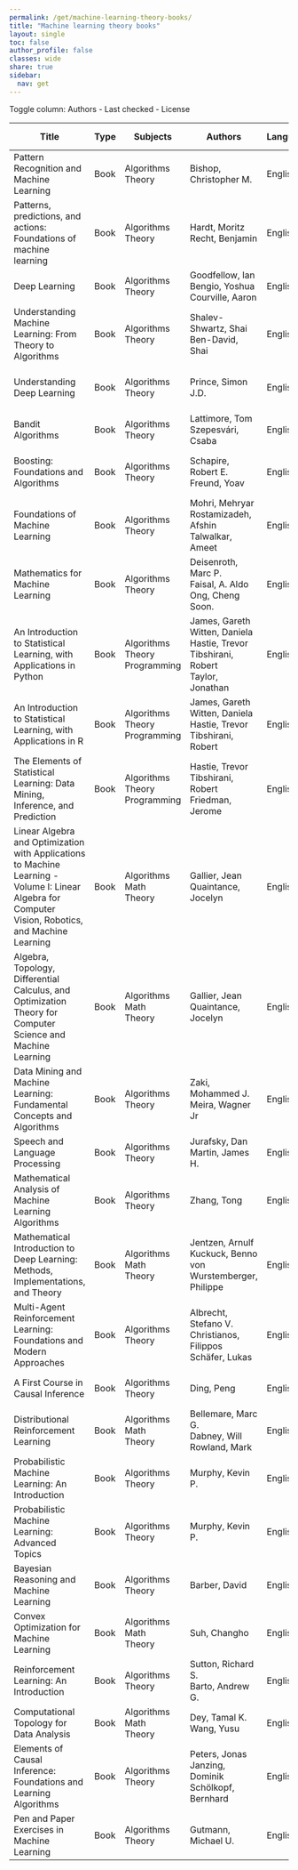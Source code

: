 ```yaml
---
permalink: /get/machine-learning-theory-books/
title: "Machine learning theory books"
layout: single
toc: false
author_profile: false
classes: wide
share: true
sidebar:
  nav: get
---
```


<div>
Toggle column: <a class="toggle-vis" data-column="3">Authors</a> - <a class="toggle-vis" data-column="8">Last checked</a> - <a class="toggle-vis" data-column="9">License</a>
</div><table class="display">
<thead>
<tr>
    <th>Title</th>
    <th>Type</th>
    <th>Subjects</th>
    <th>Authors</th>
    <th>Language</th>
    <th>Audience</th>
    <th>Reviews</th>
    <th>URLs</th>
    <th>Last checked</th>
    <th>License</th>
</tr>
</thead>
<tbody>
<tr>
    <td>Pattern Recognition and Machine Learning</td>
    <td>Book</td>
    <td>Algorithms<br>Theory</td>
    <td>Bishop, Christopher M.</td>
    <td>English</td>
    <td>Undergrad</td>
    <td><a class="btn btn--danger" href="https://cfknow.github.io/review/Pattern-Recognition-and-Machine-Learning/" target="_blank">2023-11-11</a></td>
    <td><a href="https://www.microsoft.com/en-us/research/uploads/prod/2006/01/Bishop-Pattern-Recognition-and-Machine-Learning-2006.pdf" target="_blank" class="btn btn--primary">PDF</a><br><a href="https://www.microsoft.com/en-us/research/people/cmbishop/prml-book/" target="_blank" class="btn btn--info">Site</a></td>
    <td>2023-11-11</td>
    <td></td>
</tr>
<tr>
    <td>Patterns, predictions, and actions: Foundations of machine learning</td>
    <td>Book</td>
    <td>Algorithms<br>Theory</td>
    <td>Hardt, Moritz<br>Recht, Benjamin</td>
    <td>English</td>
    <td>Undergrad</td>
    <td></td>
    <td><a href="https://mlstory.org/pdf/patterns.pdf" target="_blank" class="btn btn--primary">PDF</a><br><a href="https://mlstory.org/" target="_blank" class="btn btn--info">Site</a></td>
    <td>2023-11-11</td>
    <td>CC BY-NC-ND 4.0 DEED</td>
</tr>
<tr>
    <td>Deep Learning</td>
    <td>Book</td>
    <td>Algorithms<br>Theory</td>
    <td>Goodfellow, Ian<br>Bengio, Yoshua<br>Courville, Aaron</td>
    <td>English</td>
    <td>Undergrad</td>
    <td></td>
    <td><a href="https://www.deeplearningbook.org/" target="_blank" class="btn btn--info">Site</a></td>
    <td>2023-11-11</td>
    <td></td>
</tr>
<tr>
    <td>Understanding Machine Learning: From Theory to Algorithms</td>
    <td>Book</td>
    <td>Algorithms<br>Theory</td>
    <td>Shalev-Shwartz, Shai<br>Ben-David, Shai</td>
    <td>English</td>
    <td>Undergrad</td>
    <td></td>
    <td><a href = "https://www.cs.huji.ac.il/~shais/UnderstandingMachineLearning/understanding-machine-learning-theory-algorithms.pdf" target = "_blank"  class="btn btn--primary">PDF</a><br><a href = "https://www.cs.huji.ac.il/~shais/UnderstandingMachineLearning/" target = "_blank" class="btn btn--info">Site</a></td>
    <td>2023-11-11</td>
    <td>Personal use</td>
</tr>
<tr>
    <td>Understanding Deep Learning</td>
    <td>Book</td>
    <td>Algorithms<br>Theory</td>
    <td>Prince, Simon J.D.</td>
    <td>English</td>
    <td>Undergrad</td>
    <td></td>
    <td><a href = "https://github.com/udlbook/udlbook/releases/download/v1.15/UnderstandingDeepLearning_23_10_23_C.pdf" target = "_blank"  class="btn btn--primary">PDF</a><br><a href = "https://udlbook.github.io/udlbook/" target = "_blank" class="btn btn--info">Site</a></td>
    <td>2023-11-11</td>
    <td>CC BY-NC-ND 4.0 DEED</td>
</tr>
<tr>
    <td>Bandit Algorithms</td>
    <td>Book</td>
    <td>Algorithms<br>Theory</td>
    <td>Lattimore, Tom<br>Szepesvári, Csaba</td>
    <td>English</td>
    <td>Grad</td>
    <td></td>
    <td><a href = "https://tor-lattimore.com/downloads/book/book.pdf" target = "_blank"  class="btn btn--primary">PDF</a><br><a href = "https://tor-lattimore.com/downloads/book/solutions.pdf" target = "_blank"  class="btn btn--primary">Res</a></td>
    <td>2023-11-11</td>
    <td></td>
</tr>
<tr>
    <td>Boosting: Foundations and Algorithms</td>
    <td>Book</td>
    <td>Algorithms<br>Theory</td>
    <td>Schapire, Robert E.<br>Freund, Yoav</td>
    <td>English</td>
    <td>Grad</td>
    <td></td>
    <td><a href = "https://direct.mit.edu/books/book-pdf/2091763/book_9780262301183.pdf" target = "_blank"  class="btn btn--primary">PDF</a><br><a href = "https://doi.org/10.7551/mitpress/8291.001.0001" target = "_blank" class="btn btn--info">Site</a></td>
    <td>2023-11-11</td>
    <td>CC BY-NC-ND 4.0 DEED</td>
</tr>
<tr>
    <td>Foundations of Machine Learning</td>
    <td>Book</td>
    <td>Algorithms<br>Theory</td>
    <td>Mohri, Mehryar<br>Rostamizadeh, Afshin<br>Talwalkar, Ameet</td>
    <td>English</td>
    <td>Grad</td>
    <td></td>
    <td><a href = "https://www.dropbox.com/s/38p0j6ds5q9c8oe/10290.pdf?dl=1" target = "_blank"  class="btn btn--primary">PDF</a><br><a href = "https://mitpress.ublish.com/ebook/foundations-of-machine-learning--2-preview/7093/Cover" target = "_blank" class="btn btn--primary">HTML</a><br><a href = "https://cs.nyu.edu/~mohri/mlbook/errata_ed2_p1.html" target = "_blank" class="btn btn--primary">Errata</a></td>
    <td>2023-11-11</td>
    <td>CC BY-NC-ND 4.0 DEED</td>
</tr>
<tr>
    <td>Mathematics for Machine Learning</td>
    <td>Book</td>
    <td>Algorithms<br>Theory</td>
    <td>Deisenroth, Marc P.<br>Faisal, A. Aldo<br>Ong, Cheng Soon.</td>
    <td>English</td>
    <td>Undergrad</td>
    <td></td>
    <td><a href = "https://mml-book.github.io/book/mml-book.pdf" target = "_blank"  class="btn btn--primary">PDF</a><br><a href = "https://mml-book.github.io/" target = "_blank" class="btn btn--info">Site</a></td>
    <td>2023-11-11</td>
    <td></td>
</tr>
<tr>
    <td>An Introduction to Statistical Learning, with Applications in Python</td>
    <td>Book</td>
    <td>Algorithms<br>Theory<br>Programming</td>
    <td>James, Gareth<br>Witten, Daniela<br>Hastie, Trevor<br>Tibshirani, Robert<br>Taylor, Jonathan</td>
    <td>English</td>
    <td>Undergrad</td>
    <td></td>
    <td><a href = "https://hastie.su.domains/ISLP/ISLP_website.pdf.download.html" target = "_blank"  class="btn btn--primary">PDF</a><br><a href = "https://www.statlearning.com/resources-python" target = "_blank" class="btn btn--primary">Res</a></td>
    <td>2023-11-11</td>
    <td></td>
</tr>
<tr>
    <td>An Introduction to Statistical Learning, with Applications in R</td>
    <td>Book</td>
    <td>Algorithms<br>Theory<br>Programming</td>
    <td>James, Gareth<br>Witten, Daniela<br>Hastie, Trevor<br>Tibshirani, Robert</td>
    <td>English</td>
    <td>Undergrad</td>
    <td></td>
    <td><a href = "https://hastie.su.domains/ISLR2/ISLRv2_corrected_June_2023.pdf.download.html" target = "_blank"  class="btn btn--primary">PDF</a><br><a href = "https://www.statlearning.com/resources-second-edition" target = "_blank" class="btn btn--primary">Res</a></td>
    <td>2023-11-11</td>
    <td></td>
</tr>
<tr>
    <td>The Elements of Statistical Learning: Data Mining, Inference, and Prediction</td>
    <td>Book</td>
    <td>Algorithms<br>Theory<br>Programming</td>
    <td>Hastie, Trevor<br>Tibshirani, Robert<br>Friedman, Jerome</td>
    <td>English</td>
    <td>Undergrad</td>
    <td></td>
    <td><a href = "https://hastie.su.domains/ElemStatLearn/printings/ESLII_print12_toc.pdf" target = "_blank"  class="btn btn--primary">PDF</a><br><a href = "https://hastie.su.domains/ElemStatLearn/" target = "_blank" class="btn btn--info">Site</a></td>
    <td>2023-11-11</td>
    <td></td>
</tr>
<tr>
    <td>Linear Algebra and Optimization with Applications to Machine Learning - Volume I: Linear Algebra for Computer Vision, Robotics, and Machine Learning</td>
    <td>Book</td>
    <td>Algorithms<br>Math<br>Theory</td>
    <td>Gallier, Jean<br>Quaintance, Jocelyn</td>
    <td>English</td>
    <td>Undergrad</td>
    <td></td>
    <td><a href = "https://www.seas.upenn.edu/~cis5150/linalg-I.pdf" target = "_blank"  class="btn btn--primary">PDF</a><br><a href = "https://www.cis.upenn.edu/~jean/gbooks/linalg.html" target = "_blank" class="btn btn--info">Site</a></td>
    <td>2023-11-11</td>
    <td></td>
</tr>
<tr>
    <td>Algebra, Topology, Differential Calculus, and Optimization Theory for Computer Science and Machine Learning</td>
    <td>Book</td>
    <td>Algorithms<br>Math<br>Theory</td>
    <td>Gallier, Jean<br>Quaintance, Jocelyn</td>
    <td>English</td>
    <td>Grad</td>
    <td></td>
    <td><a href = "http://www.cis.upenn.edu/~jean/math-deep.pdf" target = "_blank"  class="btn btn--primary">PDF</a><br><a href = "https://www.cis.upenn.edu/~jean/gbooks/geomath.html" target = "_blank" class="btn btn--info">Site</a></td>
    <td>2023-11-11</td>
    <td></td>
</tr>
<tr>
    <td>Data Mining and Machine Learning: Fundamental Concepts and Algorithms</td>
    <td>Book</td>
    <td>Algorithms<br>Theory</td>
    <td>Zaki, Mohammed J.<br>Meira, Wagner Jr</td>
    <td>English</td>
    <td>Undergrad</td>
    <td></td>
    <td><a href = "https://dataminingbook.info/book_html/" target = "_blank"  class="btn btn--primary">HTML</a><br><a href = "https://dataminingbook.info/" target = "_blank" class="btn btn--info">Site</a></td>
    <td>2023-11-11</td>
    <td></td>
</tr>
<tr>
    <td>Speech and Language Processing</td>
    <td>Book</td>
    <td>Algorithms<br>Theory</td>
    <td>Jurafsky, Dan<br>Martin, James H.</td>
    <td>English</td>
    <td>Undergrad</td>
    <td></td>
    <td><a href = "https://web.stanford.edu/~jurafsky/slp3/ed3book_jan72023.pdf"  class="btn btn--primary">PDF</a><br><a href = "https://web.stanford.edu/~jurafsky/slp3/" target = "_blank" class="btn btn--info">Site</a></td>
    <td>2023-11-11</td>
    <td></td>
</tr>
<tr>
    <td>Mathematical Analysis of Machine Learning Algorithms</td>
    <td>Book</td>
    <td>Algorithms<br>Theory</td>
    <td>Zhang, Tong</td>
    <td>English</td>
    <td>Grad</td>
    <td></td>
    <td><a href = "https://tongzhang-ml.org/lt-book/lt-book.pdf"  class="btn btn--primary">PDF</a><br><a href = "https://tongzhang-ml.org/lt-book.html" target = "_blank" class="btn btn--info">Site</a></td>
    <td>2023-11-11</td>
    <td>Personal use</td>
</tr>
<tr>
    <td>Mathematical Introduction to Deep Learning: Methods, Implementations, and Theory</td>
    <td>Book</td>
    <td>Algorithms<br>Math<br>Theory</td>
    <td>Jentzen, Arnulf<br>Kuckuck, Benno<br>von Wurstemberger, Philippe</td>
    <td>English</td>
    <td>Grad</td>
    <td></td>
    <td><a href = "https://arxiv.org/pdf/2310.20360.pdf"  class="btn btn--primary">PDF</a><br><a href = "https://github.com/introdeeplearning/book" target = "_blank" class="btn btn--primary">Res</a></td>
    <td>2023-11-11</td>
    <td></td>
</tr>
<tr>
    <td>Multi-Agent Reinforcement Learning: Foundations and Modern Approaches</td>
    <td>Book</td>
    <td>Algorithms<br>Theory</td>
    <td>Albrecht, Stefano V.<br>Christianos, Filippos<br>Schäfer, Lukas</td>
    <td>English</td>
    <td>Undergrad</td>
    <td></td>
    <td><a href = "https://www.marl-book.com/download"  class="btn btn--primary">PDF</a><br><a href = "https://www.marl-book" target = "_blank" class="btn btn--info">Site</a></td>
    <td>2023-11-11</td>
    <td>CC BY-NC-ND 4.0 DEED</td>
</tr>
<tr>
    <td>A First Course in Causal Inference</td>
    <td>Book</td>
    <td>Algorithms<br>Theory</td>
    <td>Ding, Peng</td>
    <td>English</td>
    <td>Undergrad</td>
    <td></td>
    <td><a href = "https://arxiv.org/abs/2305.18793"  class="btn btn--primary">PDF</a><br><a href = "https://sites.google.com/site/pengdingpku/teaching" target = "_blank" class="btn btn--info">Site</a><br><a href = "https://dataverse.harvard.edu/dataset.xhtml?persistentId=doi:10.7910/DVN/ZX3VEV" target = "_blank" class="btn btn--primary">Res</a></td>
    <td>2023-11-11</td>
    <td></td>
</tr>
<tr>
    <td>Distributional Reinforcement Learning</td>
    <td>Book</td>
    <td>Algorithms<br>Math<br>Theory</td>
    <td>Bellemare, Marc G.<br>Dabney, Will<br>Rowland, Mark</td>
    <td>English</td>
    <td>Undergrad</td>
    <td></td>
    <td><a href = "https://direct.mit.edu/books/book-pdf/2111075/book_9780262374026.pdf"  class="btn btn--primary">PDF</a><br><a href = "https://direct.mit.edu/books/oa-monograph/5590/Distributional-Reinforcement-Learning" target = "_blank" class="btn btn--info">Site</a></td>
    <td>2023-11-11</td>
    <td>CC BY-NC-ND 4.0 DEED</td>
</tr>
<tr>
    <td>Probabilistic Machine Learning: An Introduction</td>
    <td>Book</td>
    <td>Algorithms<br>Theory</td>
    <td>Murphy, Kevin P.</td>
    <td>English</td>
    <td>Undergrad</td>
    <td></td>
    <td><a href = "https://github.com/probml/pml-book/releases/latest/download/book1.pdf"  class="btn btn--primary">PDF</a><br><a href = "https://probml.github.io/pml-book/book1.html" target = "_blank" class="btn btn--info">Site</a></td>
    <td>2023-11-11</td>
    <td>CC BY-NC-ND 4.0 DEED</td>
</tr>
<tr>
    <td>Probabilistic Machine Learning: Advanced Topics</td>
    <td>Book</td>
    <td>Algorithms<br>Theory</td>
    <td>Murphy, Kevin P.</td>
    <td>English</td>
    <td>Undergrad</td>
    <td></td>
    <td><a href = "https://github.com/probml/pml2-book/releases/latest/download/book2.pdf"  class="btn btn--primary">PDF</a><br><a href = "https://probml.github.io/pml-book/book2.html" target = "_blank" class="btn btn--info">Site</a></td>
    <td>2023-11-11</td>
    <td>CC BY-NC-ND 4.0 DEED</td>
</tr>
<tr>
    <td>Bayesian Reasoning and Machine Learning</td>
    <td>Book</td>
    <td>Algorithms<br>Theory</td>
    <td>Barber, David</td>
    <td>English</td>
    <td>Grad</td>
    <td></td>
    <td><a href = "http://web4.cs.ucl.ac.uk/staff/D.Barber/textbook/200620.pdf"  class="btn btn--primary">PDF</a><br><a href = "http://web4.cs.ucl.ac.uk/staff/D.Barber/pmwiki/pmwiki.php?n=Brml.HomePage" target = "_blank" class="btn btn--info">Site</a></td>
    <td>2023-11-11</td>
    <td></td>
</tr>
<tr>
    <td>Convex Optimization for Machine Learning</td>
    <td>Book</td>
    <td>Algorithms<br>Math<br>Theory</td>
    <td>Suh, Changho</td>
    <td>English</td>
    <td>Undergrad</td>
    <td></td>
    <td><a href = "https://www.nowpublishers.com/article/DownloadEBook/9781638280521?format=pdf"  class="btn btn--primary">PDF</a><br><a href = "https://www.nowpublishers.com/article/BookDetails/9781638280521" target = "_blank" class="btn btn--info">Site</a></td>
    <td>2023-11-11</td>
    <td>CC BY-NC 2.0 DEED</td>
</tr>
<tr>
    <td>Reinforcement Learning: An Introduction</td>
    <td>Book</td>
    <td>Algorithms<br>Theory</td>
    <td>Sutton, Richard S.<br>Barto, Andrew G.</td>
    <td>English</td>
    <td>Undergrad</td>
    <td></td>
    <td><a href = "http://incompleteideas.net/book/RLbook2020.pdf"  class="btn btn--primary">PDF</a><br><a href = "http://incompleteideas.net/book/the-book.html" target = "_blank" class="btn btn--info">Site</a></td>
    <td>2023-11-11</td>
    <td>CC BY-NC-ND 2.0 DEED</td>
</tr>
<tr>
    <td>Computational Topology for Data Analysis</td>
    <td>Book</td>
    <td>Algorithms<br>Math<br>Theory</td>
    <td>Dey, Tamal K.<br>Wang, Yusu</td>
    <td>English</td>
    <td>Grad</td>
    <td></td>
    <td><a href = "https://www.cs.purdue.edu/homes/tamaldey/book/CTDAbook/CTDAbook.pdf"  class="btn btn--primary">PDF</a><br><a href = "https://www.cs.purdue.edu/homes/tamaldey/book/CTDAbook/CTDAbook.html" target = "_blank" class="btn btn--info">Site</a></td>
    <td>2023-11-11</td>
    <td>Personal use</td>
</tr>
<tr>
    <td>Elements of Causal Inference: Foundations and Learning Algorithms</td>
    <td>Book</td>
    <td>Algorithms<br>Theory</td>
    <td>Peters, Jonas<br>Janzing, Dominik<br>Schölkopf, Bernhard</td>
    <td>English</td>
    <td>Grad</td>
    <td></td>
    <td><a href = "https://mitp-content-server.mit.edu/books/content/sectbyfn?collid=books_pres_0&id=11283&fn=11283.pdf"  class="btn btn--primary">PDF</a><br><a href = "https://mitpress.mit.edu/9780262344296/elements-of-causal-inference/" target = "_blank" class="btn btn--info">Site</a></td>
    <td>2023-11-11</td>
    <td>CC BY-NC-ND 4.0 DEED</td>
</tr>
<tr>
    <td>Pen and Paper Exercises in Machine Learning</td>
    <td>Book</td>
    <td>Algorithms<br>Theory</td>
    <td>Gutmann, Michael U.</td>
    <td>English</td>
    <td>Undergrad</td>
    <td></td>
    <td><a href = "https://arxiv.org/pdf/2206.13446.pdf"  class="btn btn--primary">PDF</a><br><a href = "https://arxiv.org/abs/2206.13446" target = "_blank" class="btn btn--info">Site</a></td>
    <td>2023-11-11</td>
    <td></td>
</tr>
<tfoot>
<tr>
    <td></td>
    <td></td>
    <td></td>
    <td></td>
    <td></td>
    <td></td>
    <td></td>
    <td></td>
    <td></td>
    <td></td>
</tr>
</tfoot>
</table>
